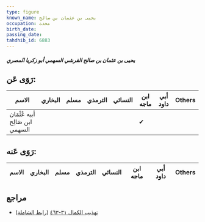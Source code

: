 ```yaml
---
type: figure
known_name: يحيى بن عثمان بن صالح
occupation: محدث
birth_date:
passing_date:
tahdhib_id: 6883
---
```

##### يحيى بن عثمان بن صالح القرشي السهمي أبو زكريا المصري

## رَوَى عَن:
| الاسم                           | البخاري | مسلم | الترمذي | النسائي | ابن ماجه | أبي داود | Others |
| ------------------------------- | ------- | ---- | ------- | ------- | -------- | -------- | ------ |
| أبيه عُثْمَان ابن صَالِح السهمي |         |      |         |         | ✔        |          |        |
## رَوَى عَنه:
| الاسم | البخاري | مسلم | الترمذي | النسائي | ابن ماجه | أبي داود | Others |
| ----- | ------- | ---- | ------- | ------- | -------- | -------- | ------ |
## مراجع
- [تهذيب الكمال ٣١-٤٦٣](obsidian://open?vault=Tahdhib-al-Kamal&file=Figures/٦٨٨٣-يحيى%20بن%20عثمان%20بن%20صالح%20القرشي%20السهمي%20أبو%20زكريا%20المصري) ([رابط الشاملة](https://shamela.ws/book/3722/17011))